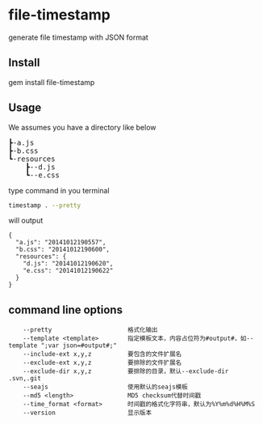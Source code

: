 # file-timestamp
generate file timestamp with JSON format
## Install
gem install file-timestamp
## Usage
We assumes you have a directory like below
<pre>
┣-a.js
┣-b.css
┗-resources
    ┣--d.js
    ┗--e.css
</pre>
type command in you terminal
```bash
timestamp . --pretty
```
will output
```
{
  "a.js": "20141012190557",
  "b.css": "20141012190600",
  "resources": {
    "d.js": "20141012190620",
    "e.css": "20141012190622"
  }
}
```

## command line options
        --pretty                     格式化输出
        --template <template>        指定模板文本，内容占位符为#output#，如--template ";var json=#output#;"
        --include-ext x,y,z          要包含的文件扩展名
        --exclude-ext x,y,z          要排除的文件扩展名
        --exclude-dir x,y,z          要排除的目录，默认--exclude-dir .svn,.git
        --seajs                      使用默认的seajs模板
        --md5 <length>               MD5 checksum代替时间戳
        --time_format <format>       时间戳的格式化字符串，默认为%Y%m%d%H%M%S
        --version                    显示版本

